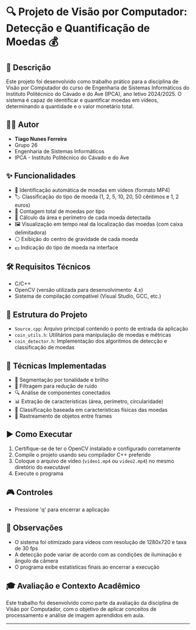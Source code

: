 # 🔍 Projeto de Visão por Computador: Detecção e Quantificação de Moedas 💰

## 📝 Descrição
Este projeto foi desenvolvido como trabalho prático para a disciplina de Visão por Computador do curso de Engenharia de Sistemas Informáticos do Instituto Politécnico do Cávado e do Ave (IPCA), ano letivo 2024/2025. O sistema é capaz de identificar e quantificar moedas em vídeos, determinando a quantidade e o valor monetário total.

## 👨‍💻 Autor
- **Tiago Nunes Ferreira**
- Grupo 26
- Engenharia de Sistemas Informáticos
- IPCA - Instituto Politécnico do Cávado e do Ave

## ✨ Funcionalidades
- 🎯 Identificação automática de moedas em vídeos (formato MP4)
- 🏷️ Classificação do tipo de moeda (1, 2, 5, 10, 20, 50 cêntimos e 1, 2 euros)
- 🔢 Contagem total de moedas por tipo
- 📏 Cálculo da área e perímetro de cada moeda detectada
- 🖼️ Visualização em tempo real da localização das moedas (com caixa delimitadora)
- ⚪ Exibição do centro de gravidade de cada moeda
- 💶 Indicação do tipo de moeda na interface

## 🛠️ Requisitos Técnicos
- C/C++
- OpenCV (versão utilizada para desenvolvimento: 4.x)
- Sistema de compilação compatível (Visual Studio, GCC, etc.)

## 📂 Estrutura do Projeto
- `Source.cpp`: Arquivo principal contendo o ponto de entrada da aplicação
- `coin_utils.h`: Utilitários para manipulação de moedas e métricas
- `coin_detector.h`: Implementação dos algoritmos de detecção e classificação de moedas

## 🧠 Técnicas Implementadas
- 🎨 Segmentação por tonalidade e brilho
- 🧹 Filtragem para redução de ruído
- 🔍 Análise de componentes conectados
- 📊 Extração de características (área, perímetro, circularidade)
- 🏅 Classificação baseada em características físicas das moedas
- 🎯 Rastreamento de objetos entre frames

## ▶️ Como Executar
1. Certifique-se de ter o OpenCV instalado e configurado corretamente
2. Compile o projeto usando seu compilador C++ preferido
3. Coloque o arquivo de vídeo (`video1.mp4` ou `video2.mp4`) no mesmo diretório do executável
4. Execute o programa

## 🎮 Controles
- Pressione 'q' para encerrar a aplicação

## 📝 Observações
- O sistema foi otimizado para vídeos com resolução de 1280x720 e taxa de 30 fps
- A detecção pode variar de acordo com as condições de iluminação e ângulo da câmera
- O programa exibe estatísticas finais ao encerrar a execução

## 🎓 Avaliação e Contexto Acadêmico
Este trabalho foi desenvolvido como parte da avaliação da disciplina de Visão por Computador, com o objetivo de aplicar conceitos de processamento e análise de imagem aprendidos em aula.

---
